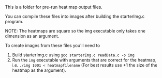 This is a folder for pre-run heat map output files.

You can compile these files into images after building the starterImg.c program. 

NOTE: The heatmaps are square so the img executable only takes one dimension as an argument. 

To create images from these files you'll need to
1. Build starterImg.c using `gcc starterImg.c readData.c -o img`
2. Run the `img` executable with arguments that are correct for the heatmap, i.e.  `./img 1001 < heatmapfilename` (For best results use +1 the size of the heatmap as the argument).

